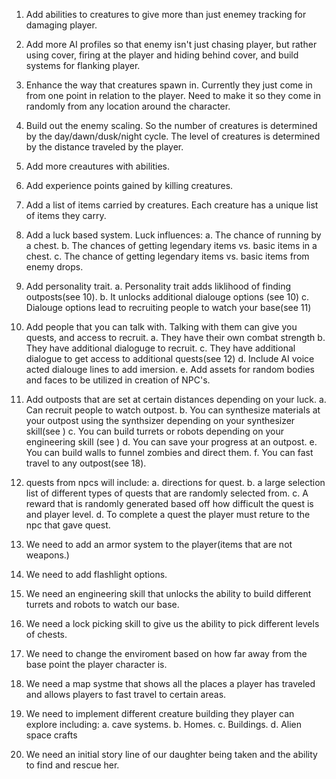 
1. Add abilities to creatures to give more than just enemey tracking for damaging player.
2. Add more AI profiles so that enemy isn't just chasing player, but rather using cover, firing at the player and hiding behind cover, and build systems for flanking player.
3. Enhance the way that creatures spawn in. Currently they just come in from one point in relation to the player. Need to make it so they come in randomly from any location around the character.
4. Build out the enemy scaling. So the number of creatures is determined by the day/dawn/dusk/night cycle. The level of creatures is determined by the distance traveled by the player. 
5. Add more creautures with abilities.
6. Add experience points gained by killing creatures.
7. Add a list of items carried by creatures. Each creature has a unique list of items they carry. 
8. Add a luck based system. Luck influences:
    a. The chance of running by a chest.
    b. The chances of getting legendary items vs. basic items in a chest.
    c. The chance of getting legendary items vs. basic items from enemy drops.
9. Add personality trait.
    a. Personality trait adds liklihood of finding outposts(see 10).
    b. It unlocks additional dialouge options (see 10)
    c. Dialouge options lead to recruiting people to watch your base(see 11)
10. Add people that you can talk with. Talking with them can give you quests, and access to recruit.
    a. They have their own combat strength
    b. They have additional dialoguge to recruit.
    c. They have additional dialogue to get access to additional quests(see 12)
    d. Include AI voice acted dialouge lines to add imersion.
    e. Add assets for random bodies and faces to be utilized in creation of NPC's.
11. Add outposts that are set at certain distances depending on your luck. 
    a. Can recruit people to watch outpost.
    b. You can synthesize materials at your outpost using the synthsizer depending on  your synthesizer skill(see )
    c. You can build turrets or robots depending on your engineering skill (see )
    d. You can save your progress at an outpost.
    e. You can build walls to funnel zombies and direct them.
    f. You can fast travel to any outpost(see 18).
12. quests from npcs will include:
    a. directions for quest.
    b. a large selection list of different types of quests that are randomly selected from.
    c. A reward that is randomly generated based off how difficult the quest is and player level.
    d. To complete a quest the player must reture to the npc that gave quest.

13. We need to add an armor system to the player(items that are not weapons.)
14. We need to add flashlight options.
15. We need an engineering skill that unlocks the ability to build different turrets and robots to watch our base.
16. We need a lock picking skill to give us the ability to pick different levels of chests.
17. We need to change the enviroment based on how far away from the base point the player character is.
18. We need a map systme that shows all the places a player has traveled and allows players to fast travel to certain areas.
19. We need to implement different creature building they player can explore including:
    a. cave systems.
    b. Homes.
    c. Buildings.
    d. Alien space crafts
20. We need an initial story line of our daughter being taken and the ability to find and rescue her.

